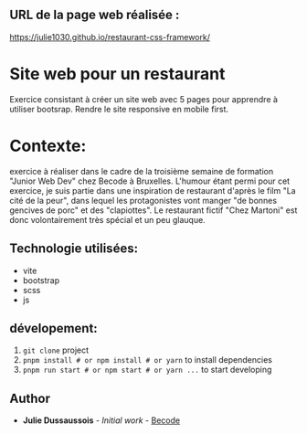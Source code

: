 
## URL de la page web réalisée :
https://julie1030.github.io/restaurant-css-framework/

# Site web pour un restaurant

Exercice consistant à créer un site web avec 5 pages pour apprendre à utiliser bootsrap. Rendre le site responsive en mobile first.

# Contexte:
exercice à réaliser dans le cadre de la troisième semaine de formation "Junior Web Dev" chez Becode à Bruxelles.
L'humour étant permi pour cet exercice, je suis partie dans une inspiration de restaurant d'après le film "La cité de la peur", dans lequel les protagonistes vont manger "de bonnes gencives de porc" et des "clapiottes". Le restaurant fictif "Chez Martoni" est donc volontairement très spécial et un peu glauque.

## Technologie utilisées:
- vite
- bootstrap
- scss
- js
  
## dévelopement:

1. `git clone` project
2. `pnpm install # or npm install # or yarn` to install dependencies
3. `pnpm run start # or npm start # or yarn ...` to start developing


## Author

* **Julie Dussaussois** - *Initial work* - [Becode](https://github.com/PurpleBooth)


